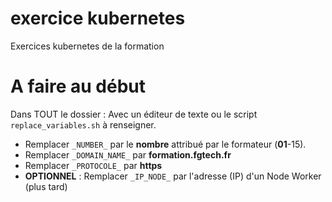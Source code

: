 # exercice kubernetes

Exercices kubernetes de la formation

# A faire au début

Dans TOUT le dossier :
Avec un éditeur de texte ou le script `replace_variables.sh` à renseigner.

- Remplacer `_NUMBER_` par le **nombre** attribué par le formateur (**01**-15).
- Remplacer `_DOMAIN_NAME_` par **formation.fgtech.fr**
- Remplacer `_PROTOCOLE_` par **https**
- **OPTIONNEL** : Remplacer `_IP_NODE_` par l'adresse (IP) d'un Node Worker (plus tard)


